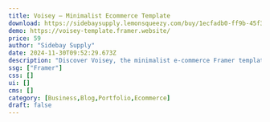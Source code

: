 ```yaml
---
title: Voisey — Minimalist Ecommerce Template
download: https://sidebaysupply.lemonsqueezy.com/buy/1ecfadb0-ff9b-45f3-ba9f-a045ed0688dd?aff=YGGpO5
demo: https://voisey-template.framer.website/
price: 59
author: "Sidebay Supply"
date: 2024-11-30T09:52:29.673Z
description: "Discover Voisey, the minimalist e-commerce Framer template. Effortlessly showcase your products with style and sophistication. Streamline your online store setup and captivate your audience with ease."
ssg: ["Framer"]
css: []
ui: []
cms: []
category: [Business,Blog,Portfolio,Ecommerce]
draft: false
---
```

